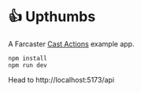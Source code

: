 # 👍 Upthumbs

A Farcaster [Cast Actions](https://warpcast.notion.site/Frames-Cast-Actions-v1-84d5a85d479a43139ea883f6823d8caa) example app.


```
npm install
npm run dev
```

Head to http://localhost:5173/api
